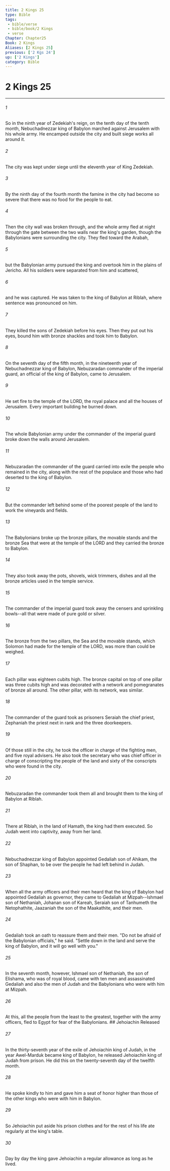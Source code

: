 ```yaml
---
title: 2 Kings 25
type: Bible
tags:
 - bible/verse
 - bible/book/2 Kings
 - verse
Chapter: Chapter25
Book: 2 Kings
Aliases: [2 Kings 25]
previous: ['2 Kgs 24']
up: ['2 Kings']
category: Bible
---
```

# 2 Kings 25

***


###### 1 
So in the ninth year of Zedekiah's reign, on the tenth day of the tenth month, Nebuchadnezzar king of Babylon marched against Jerusalem with his whole army. He encamped outside the city and built siege works all around it. 

###### 2 
The city was kept under siege until the eleventh year of King Zedekiah. 

###### 3 
By the ninth day of the fourth month the famine in the city had become so severe that there was no food for the people to eat. 

###### 4 
Then the city wall was broken through, and the whole army fled at night through the gate between the two walls near the king's garden, though the Babylonians were surrounding the city. They fled toward the Arabah, 

###### 5 
but the Babylonian army pursued the king and overtook him in the plains of Jericho. All his soldiers were separated from him and scattered, 

###### 6 
and he was captured. He was taken to the king of Babylon at Riblah, where sentence was pronounced on him. 

###### 7 
They killed the sons of Zedekiah before his eyes. Then they put out his eyes, bound him with bronze shackles and took him to Babylon. 

###### 8 
On the seventh day of the fifth month, in the nineteenth year of Nebuchadnezzar king of Babylon, Nebuzaradan commander of the imperial guard, an official of the king of Babylon, came to Jerusalem. 

###### 9 
He set fire to the temple of the LORD, the royal palace and all the houses of Jerusalem. Every important building he burned down. 

###### 10 
The whole Babylonian army under the commander of the imperial guard broke down the walls around Jerusalem. 

###### 11 
Nebuzaradan the commander of the guard carried into exile the people who remained in the city, along with the rest of the populace and those who had deserted to the king of Babylon. 

###### 12 
But the commander left behind some of the poorest people of the land to work the vineyards and fields. 

###### 13 
The Babylonians broke up the bronze pillars, the movable stands and the bronze Sea that were at the temple of the LORD and they carried the bronze to Babylon. 

###### 14 
They also took away the pots, shovels, wick trimmers, dishes and all the bronze articles used in the temple service. 

###### 15 
The commander of the imperial guard took away the censers and sprinkling bowls--all that were made of pure gold or silver. 

###### 16 
The bronze from the two pillars, the Sea and the movable stands, which Solomon had made for the temple of the LORD, was more than could be weighed. 

###### 17 
Each pillar was eighteen cubits high. The bronze capital on top of one pillar was three cubits high and was decorated with a network and pomegranates of bronze all around. The other pillar, with its network, was similar. 

###### 18 
The commander of the guard took as prisoners Seraiah the chief priest, Zephaniah the priest next in rank and the three doorkeepers. 

###### 19 
Of those still in the city, he took the officer in charge of the fighting men, and five royal advisers. He also took the secretary who was chief officer in charge of conscripting the people of the land and sixty of the conscripts who were found in the city. 

###### 20 
Nebuzaradan the commander took them all and brought them to the king of Babylon at Riblah. 

###### 21 
There at Riblah, in the land of Hamath, the king had them executed. So Judah went into captivity, away from her land. 

###### 22 
Nebuchadnezzar king of Babylon appointed Gedaliah son of Ahikam, the son of Shaphan, to be over the people he had left behind in Judah. 

###### 23 
When all the army officers and their men heard that the king of Babylon had appointed Gedaliah as governor, they came to Gedaliah at Mizpah--Ishmael son of Nethaniah, Johanan son of Kareah, Seraiah son of Tanhumeth the Netophathite, Jaazaniah the son of the Maakathite, and their men. 

###### 24 
Gedaliah took an oath to reassure them and their men. "Do not be afraid of the Babylonian officials," he said. "Settle down in the land and serve the king of Babylon, and it will go well with you." 

###### 25 
In the seventh month, however, Ishmael son of Nethaniah, the son of Elishama, who was of royal blood, came with ten men and assassinated Gedaliah and also the men of Judah and the Babylonians who were with him at Mizpah. 

###### 26 
At this, all the people from the least to the greatest, together with the army officers, fled to Egypt for fear of the Babylonians. ## Jehoiachin Released 

###### 27 
In the thirty-seventh year of the exile of Jehoiachin king of Judah, in the year Awel-Marduk became king of Babylon, he released Jehoiachin king of Judah from prison. He did this on the twenty-seventh day of the twelfth month. 

###### 28 
He spoke kindly to him and gave him a seat of honor higher than those of the other kings who were with him in Babylon. 

###### 29 
So Jehoiachin put aside his prison clothes and for the rest of his life ate regularly at the king's table. 

###### 30 
Day by day the king gave Jehoiachin a regular allowance as long as he lived. 
